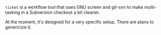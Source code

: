 `ticket` is a workflow tool that uses GNU screen and git-svn to make
multi-tasking in a Subversion checkout a bit cleaner.

At the moment, it's designed for a very specific setup.  There are plans to
genericize it.

